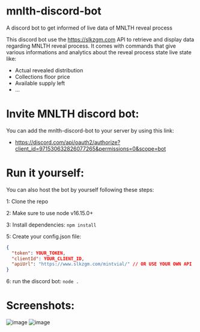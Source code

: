 # mnlth-discord-bot
A discord bot to get informed of live data of MNLTH reveal process

This discord bot use the https://slkzgm.com API to retrieve and display data regarding MNLTH reveal process.
It comes with commands that give various informations and analytics about the reveal process state live state like:
- Actual revealed distribution
- Collections floor price
- Available supply left
- ...

# Invite MNLTH discord bot: 

You can add the mnlth-discord-bot to your server by using this link:

- https://discord.com/api/oauth2/authorize?client_id=971530632826077265&permissions=0&scope=bot

# Run it yourself:

You can also host the bot by yourself following these steps:

1: Clone the repo

2: Make sure to use node v16.15.0+

3: Install dependencies: `npm install`

5: Create your config.json file:

```json
{
  "token": YOUR_TOKEN,
  "clientId": YOUR_CLIENT_ID,
  "apiUrl": "https://www.slkzgm.com/mintvial/" // OR USE YOUR OWN API
}
```

6: run the discord bot: `node .`

# Screenshots:

![image](https://user-images.githubusercontent.com/105301169/167681233-55096972-b16e-44c2-a65a-76e7977b27a1.png)
![image](https://user-images.githubusercontent.com/105301169/167682627-688c9173-ebc2-4156-bc68-bab0a3732d77.png)

